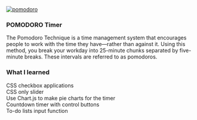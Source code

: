 <a href="https://heatherori.github.io/Pomodoro/" target="_blank">
<img src="https://heatherori.github.io/portfolio/image/pomodoro_all.jpg" alt="pomodoro">
</a>
<h3>POMODORO Timer</h3>
          <p>
            The Pomodoro Technique is a time management system that encourages
            people to work with the time they have—rather than against it. Using
            this method, you break your workday into 25-minute chunks separated
            by five-minute breaks. These intervals are referred to as pomodoros.
          </p>
          <h3>What I learned</h3>
          <p>
            CSS checkbox applications <br />
            CSS only slider<br />
            Use Chart.js to make pie charts for the timer<br />
            Countdown timer with control buttons<br />
            To-do lists input function<br />
          </p>